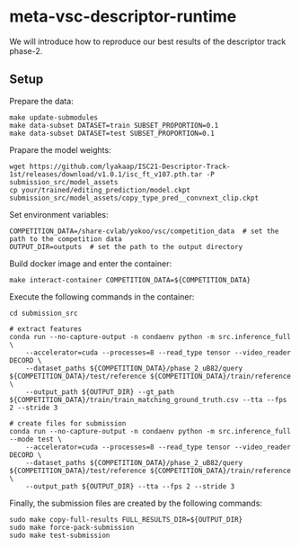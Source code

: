 # meta-vsc-descriptor-runtime

We will introduce how to reproduce our best results of the descriptor track phase-2.

## Setup

Prepare the data:

```
make update-submodules
make data-subset DATASET=train SUBSET_PROPORTION=0.1
make data-subset DATASET=test SUBSET_PROPORTION=0.1
```

Prapare the model weights:

```
wget https://github.com/lyakaap/ISC21-Descriptor-Track-1st/releases/download/v1.0.1/isc_ft_v107.pth.tar -P submission_src/model_assets
cp your/trained/editing_prediction/model.ckpt submission_src/model_assets/copy_type_pred__convnext_clip.ckpt
```

Set environment variables:

```
COMPETITION_DATA=/share-cvlab/yokoo/vsc/competition_data  # set the path to the competition data
OUTPUT_DIR=outputs  # set the path to the output directory
```

Build docker image and enter the container:

```
make interact-container COMPETITION_DATA=${COMPETITION_DATA}
```

Execute the following commands in the container:

```
cd submission_src

# extract features
conda run --no-capture-output -n condaenv python -m src.inference_full \
    --accelerator=cuda --processes=8 --read_type tensor --video_reader DECORD \
    --dataset_paths ${COMPETITION_DATA}/phase_2_uB82/query ${COMPETITION_DATA}/test/reference ${COMPETITION_DATA}/train/reference \
    --output_path ${OUTPUT_DIR} --gt_path ${COMPETITION_DATA}/train/train_matching_ground_truth.csv --tta --fps 2 --stride 3

# create files for submission
conda run --no-capture-output -n condaenv python -m src.inference_full --mode test \
    --accelerator=cuda --processes=8 --read_type tensor --video_reader DECORD \
    --dataset_paths ${COMPETITION_DATA}/phase_2_uB82/query ${COMPETITION_DATA}/test/reference ${COMPETITION_DATA}/train/reference \
    --output_path ${OUTPUT_DIR} --tta --fps 2 --stride 3
```

Finally, the submission files are created by the following commands:

```
sudo make copy-full-results FULL_RESULTS_DIR=${OUTPUT_DIR}
sudo make force-pack-submission
sudo make test-submission
```

